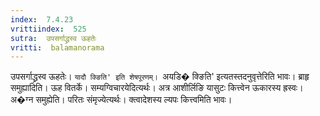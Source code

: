 ```yaml
---
index:  7.4.23
vrittiindex:  525
sutra:  उपसर्गाद्ध्रस्व ऊहतेः
vritti:  balamanorama 
---
```


उपसर्गाद्ध्रस्व ऊहतेः। `यादौ क्ङिति' इति शेषपूरणम्। `अयडि� क्ङिति' इत्यतस्तदनुवृत्तेरिति भावः। ब्राहृ समुह्यादिति। ऊह वितर्के। सम्यग्विचारयेदित्यर्थः। अत्र आशीर्लिङि यासुटः कित्त्वेन ऊकारस्य ह्रस्वः। अ�ग्न समुह्येति। परितः संमृज्येत्यर्थः। क्त्वादेशस्य ल्यपः कित्त्वमिति भावः। 

